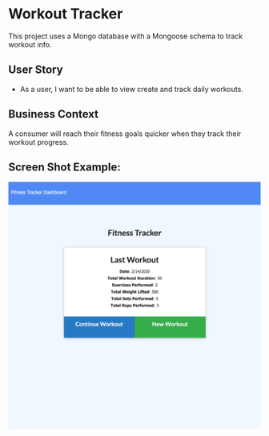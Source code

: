 # Workout Tracker

This project uses a Mongo database with a Mongoose schema to track workout info.

## User Story

* As a user, I want to be able to view create and track daily workouts.

## Business Context

A consumer will reach their fitness goals quicker when they track their workout progress.

## Screen Shot Example:

![](demo.png)